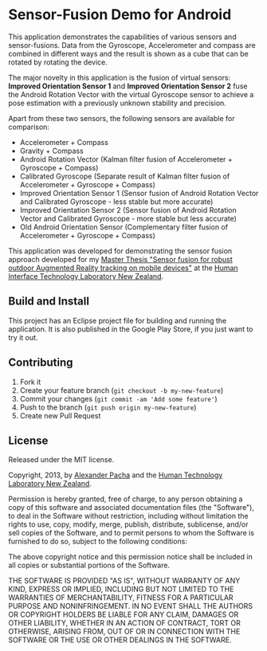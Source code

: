 # Sensor-Fusion Demo for Android

This application demonstrates the capabilities of various sensors and sensor-fusions. Data from the Gyroscope, Accelerometer and compass are combined in different ways and the result is shown as a cube that can be rotated by rotating the device.

The major novelty in this application is the fusion of virtual sensors: **Improved Orientation Sensor 1** and **Improved Orientation Sensor 2** fuse the Android Rotation Vector with the virtual Gyroscope sensor to achieve a pose estimation with a previously unknown stability and precision.

Apart from these two sensors, the following sensors are available for comparison:

- Accelerometer + Compass
- Gravity + Compass
- Android Rotation Vector (Kalman filter fusion of Accelerometer + Gyroscope + Compass)
- Calibrated Gyroscope (Separate result of Kalman filter fusion of Accelerometer + Gyroscope + Compass)
- Improved Orientation Sensor 1 (Sensor fusion of Android Rotation Vector and Calibrated Gyroscope - less stable but more accurate)
- Improved Orientation Sensor 2 (Sensor fusion of Android Rotation Vector and Calibrated Gyroscope - more stable but less accurate)
- Old Android Orientation Sensor (Complementary filter fusion of Accelerometer + Gyroscope + Compass)

This application was developed for demonstrating the sensor fusion approach developed for my [Master Thesis "Sensor fusion for robust outdoor Augmented Reality tracking on mobile devices"](http://my-it.at/media/MasterThesis-Pacha.pdf) at the [Human Interface Technology Laboratory New Zealand](http://www.hitlabnz.org).

## Build and Install

This project has an Eclipse project file for building and running the application. It is also published in the Google Play Store, if you just want to try it out.

## Contributing

1. Fork it
2. Create your feature branch (`git checkout -b my-new-feature`)
3. Commit your changes (`git commit -am 'Add some feature'`)
4. Push to the branch (`git push origin my-new-feature`)
5. Create new Pull Request

## License

Released under the MIT license.

Copyright, 2013, by [Alexander Pacha](http://my-it.at) and the [Human Technology Laboratory New Zealand](http://www.hitlabnz.org).

Permission is hereby granted, free of charge, to any person obtaining a copy
of this software and associated documentation files (the "Software"), to deal
in the Software without restriction, including without limitation the rights
to use, copy, modify, merge, publish, distribute, sublicense, and/or sell
copies of the Software, and to permit persons to whom the Software is
furnished to do so, subject to the following conditions:

The above copyright notice and this permission notice shall be included in
all copies or substantial portions of the Software.

THE SOFTWARE IS PROVIDED "AS IS", WITHOUT WARRANTY OF ANY KIND, EXPRESS OR
IMPLIED, INCLUDING BUT NOT LIMITED TO THE WARRANTIES OF MERCHANTABILITY,
FITNESS FOR A PARTICULAR PURPOSE AND NONINFRINGEMENT. IN NO EVENT SHALL THE
AUTHORS OR COPYRIGHT HOLDERS BE LIABLE FOR ANY CLAIM, DAMAGES OR OTHER
LIABILITY, WHETHER IN AN ACTION OF CONTRACT, TORT OR OTHERWISE, ARISING FROM,
OUT OF OR IN CONNECTION WITH THE SOFTWARE OR THE USE OR OTHER DEALINGS IN
THE SOFTWARE.